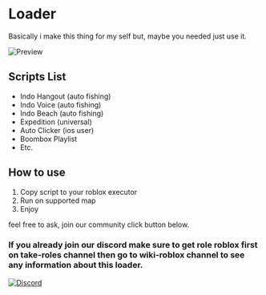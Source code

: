# Loader
Basically i make this thing for my self but, maybe you needed just use it.

![Preview](preview.jpg)

## Scripts List
- Indo Hangout (auto fishing)
- Indo Voice (auto fishing)
- Indo Beach (auto fishing)
- Expedition (universal)
- Auto Clicker (ios user)
- Boombox Playlist
- Etc.

## How to use
1. Copy script to your roblox executor
2. Run on supported map
3. Enjoy

feel free to ask, join our community click button below.

### If you already join our discord make sure to get role roblox first on take-roles channel then go to wiki-roblox channel to see any information about this loader.

[![Discord](https://img.shields.io/badge/Discord-7289da?style=for-the-badge&logo=discord&logoColor=white)](https://discord.gg/Wkk7SVHvjV)
